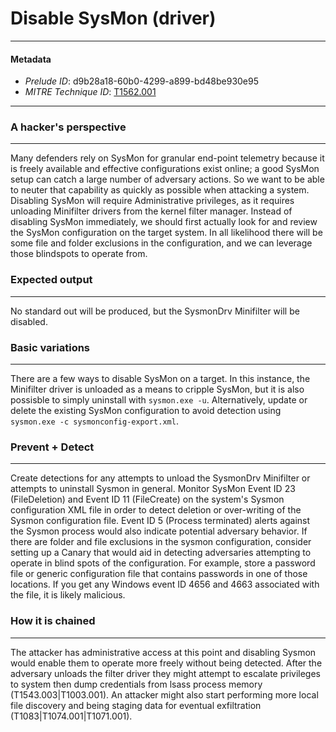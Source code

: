 
# Disable SysMon (driver)

---

#### Metadata

- *Prelude ID*: d9b28a18-60b0-4299-a899-bd48be930e95
- *MITRE Technique ID*: [T1562.001](https://attack.mitre.org/techniques/T1562/001)

---

### A hacker's perspective

---

Many defenders rely on SysMon for granular end-point telemetry because it is freely available and effective configurations exist online; a good SysMon setup can catch a large number of adversary actions. So we want to be able to neuter that capability as quickly as possible when attacking a system. Disabling SysMon will require Administrative privileges, as it requires unloading Minifilter drivers from the kernel filter manager. Instead of disabling SysMon immediately, we should first actually look for and review the SysMon configuration on the target system. In all likelihood there will be some file and folder exclusions in the configuration, and we can leverage those blindspots to operate from. 

### Expected output

---

No standard out will be produced, but the SysmonDrv Minifilter will be disabled. 

### Basic variations

---

There are a few ways to disable SysMon on a target. In this instance, the Minifilter driver is unloaded as a means to cripple SysMon, but it is also possisble to simply uninstall with `sysmon.exe -u`. Alternatively, update or delete the existing SysMon configuration to avoid detection using `sysmon.exe -c sysmonconfig-export.xml`. 

### Prevent + Detect

---

Create detections for any attempts to unload the SysmonDrv Minifilter or attempts to uninstall Sysmon in general. Monitor SysMon Event ID 23 (FileDeletion) and Event ID 11 (FileCreate) on the system's Sysmon configuration XML file in order to detect deletion or over-writing of the Sysmon configuration file. Event ID 5 (Process terminated) alerts against the Sysmon process would also indicate potential adversary behavior. If there are folder and file exclusions in the sysmon configuration, consider setting up a Canary that would aid in detecting adversaries attempting to operate in blind spots of the configuration. For example, store a password file or generic configuration file that contains passwords in one of those locations. If you get any Windows event ID 4656 and 4663 associated with the file, it is likely malicious. 

### How it is chained

---

The attacker has administrative access at this point and disabling Sysmon would enable them to operate more freely without being detected. After the adversary unloads the filter driver they might attempt to escalate privileges to system then dump credentials from lsass process memory (T1543.003|T1003.001). An attacker might also start performing more local file discovery and being staging data for eventual exfiltration (T1083|T1074.001|T1071.001). 
